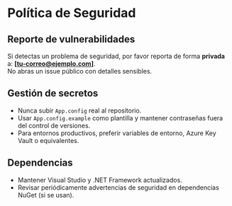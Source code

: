 # Política de Seguridad

## Reporte de vulnerabilidades
Si detectas un problema de seguridad, por favor reporta de forma **privada** a: **[tu-correo@ejemplo.com]**.  
No abras un issue público con detalles sensibles.

## Gestión de secretos
- Nunca subir `App.config` real al repositorio.
- Usar `App.config.example` como plantilla y mantener contraseñas fuera del control de versiones.
- Para entornos productivos, preferir variables de entorno, Azure Key Vault o equivalentes.

## Dependencias
- Mantener Visual Studio y .NET Framework actualizados.
- Revisar periódicamente advertencias de seguridad en dependencias NuGet (si se usan).